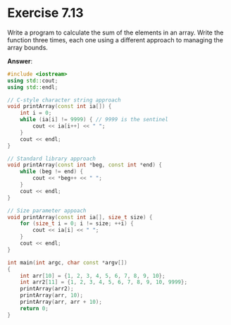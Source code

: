 # Exercise 7.13

Write a program to calculate the sum of the elements in an array. Write the function three times, each one using a different approach to managing the array bounds.

**Answer**:

```cpp
#include <iostream>
using std::cout;
using std::endl;

// C-style character string approach
void printArray(const int ia[]) {
    int i = 0;
    while (ia[i] != 9999) { // 9999 is the sentinel
        cout << ia[i++] << " ";
    }
    cout << endl;
}

// Standard library approach
void printArray(const int *beg, const int *end) {
    while (beg != end) {
        cout << *beg++ << " ";
    }
    cout << endl;
}

// Size parameter appoach
void printArray(const int ia[], size_t size) {
    for (size_t i = 0; i != size; ++i) {
        cout << ia[i] << " ";
    }
    cout << endl;
}

int main(int argc, char const *argv[])
{
    int arr[10] = {1, 2, 3, 4, 5, 6, 7, 8, 9, 10};
    int arr2[11] = {1, 2, 3, 4, 5, 6, 7, 8, 9, 10, 9999};
    printArray(arr2);
    printArray(arr, 10);
    printArray(arr, arr + 10);
    return 0;
}

```